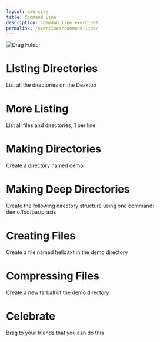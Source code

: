```yaml
---
layout: exercise
title: Command Line
description: Command line exercises
permalink: /exercises/command-line/
---
```


![Drag Folder](http://media.24ways.org/2013/coyier/drag-folder.gif)

# Listing Directories

List all the directories on the Desktop

# More Listing

List all files and directories, 1 per line

# Making Directories

Create a directory named demo

# Making Deep Directories

Create the following directory structure using one command: demo/foo/bar/praxis

# Creating Files

Create a file named hello.txt in the demo directory

# Compressing Files

Create a new tarball of the demo directory

# Celebrate

Brag to your friends that you can do this